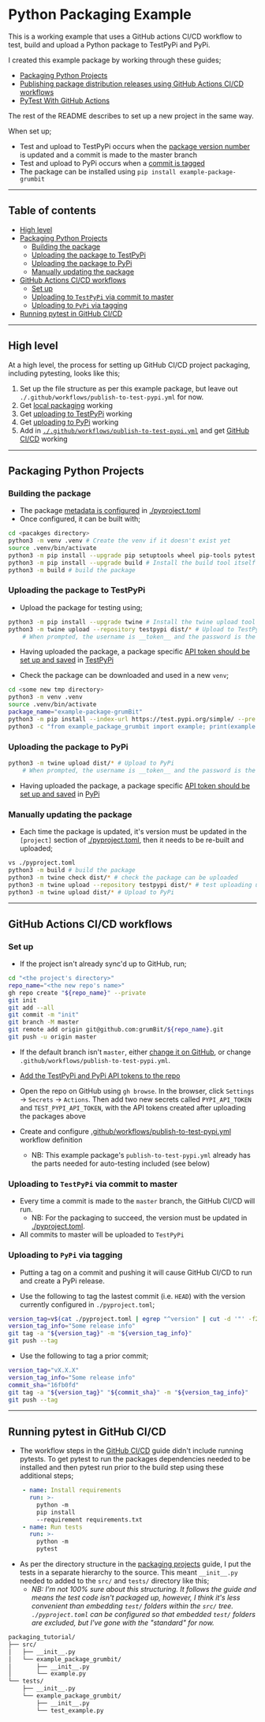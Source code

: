 # Python Packaging Example<!-- omit in toc -->

This is a working example that uses a GitHub actions CI/CD workflow to test, build and upload a Python package to TestPyPi and PyPi.

I created this example package by working through these guides;

- [Packaging Python Projects](https://packaging.python.org/en/latest/tutorials/packaging-projects/)
- [Publishing package distribution releases using GitHub Actions CI/CD workflows](https://packaging.python.org/en/latest/guides/publishing-package-distribution-releases-using-github-actions-ci-cd-workflows/)
- [PyTest With GitHub Actions](https://blog.dennisokeeffe.com/blog/2021-08-08-pytest-with-github-actions)

The rest of the README describes to set up a new project in the same way.

When set up;

- Test and upload to TestPyPi occurs when the [package version number](./pyproject.toml) is updated and a commit is made to the master branch
- Test and upload to PyPi occurs when a [commit is tagged](#uploading-to-pypi-via-tagging)
- The package can be installed using `pip install example-package-grumbit`

---

## Table of contents<!-- omit in toc -->

<!-- @import "[TOC]" {cmd="toc" depthFrom=1 depthTo=6 orderedList=false} -->

<!-- code_chunk_output -->
- [High level](#high-level)
- [Packaging Python Projects](#packaging-python-projects)
  - [Building the package](#building-the-package)
  - [Uploading the package to TestPyPi](#uploading-the-package-to-testpypi)
  - [Uploading the package to PyPi](#uploading-the-package-to-pypi)
  - [Manually updating the package](#manually-updating-the-package)
- [GitHub Actions CI/CD workflows](#github-actions-cicd-workflows)
  - [Set up](#set-up)
  - [Uploading to `TestPyPi` via commit to master](#uploading-to-testpypi-via-commit-to-master)
  - [Uploading to `PyPi` via tagging](#uploading-to-pypi-via-tagging)
- [Running pytest in GitHub CI/CD](#running-pytest-in-github-cicd)
<!-- /code_chunk_output -->

---

## High level

At a high level, the process for setting up GitHub CI/CD project packaging, including pytesting, looks like this;

1. Set up the file structure as per this example package, but leave out `./.github/workflows/publish-to-test-pypi.yml` for now.
2. Get [local packaging](#building-the-package) working
3. Get [uploading to TestPyPi](#uploading-the-package-to-testpypi) working
4. Get [uploading to PyPi](#uploading-the-package-to-pypi) working
5. Add in  [`./.github/workflows/publish-to-test-pypi.yml`](.github/workflows/publish-to-test-pypi.yml) and get [GitHub CI/CD](#set-up) working

---

## Packaging Python Projects

### Building the package

- The package [metadata is configured](https://packaging.python.org/en/latest/tutorials/packaging-projects/#creating-pyproject-toml) in [./pyproject.toml](./pyproject.toml)
- Once configured, it can be built with;

```bash
cd <pacakges directory>
python3 -m venv .venv # Create the venv if it doesn't exist yet
source .venv/bin/activate
python3 -m pip install --upgrade pip setuptools wheel pip-tools pytest # Install the tools needed for the build tool
python3 -m pip install --upgrade build # Install the build tool itself
python3 -m build # build the package
```

### Uploading the package to TestPyPi

- Upload the package for testing using;

```bash
python3 -m pip install --upgrade twine # Install the twine upload tool
python3 -m twine upload --repository testpypi dist/* # Upload to TestPyPi
    # When prompted, the username is __token__ and the password is the TestPyPi global scope API token
```

- Having uploaded the package, a package specific [API token should be set up and saved](https://packaging.python.org/en/latest/tutorials/packaging-projects/#uploading-the-distribution-archives) in [TestPyPi](https://test.pypi.org)

- Check the package can be downloaded and used in a new `venv`;

```bash
cd <some new tmp directory>
python3 -m venv .venv 
source .venv/bin/activate
package_name="example-package-grumBit"
python3 -m pip install --index-url https://test.pypi.org/simple/ --pre ${package_name}  # Check the package can be installed
python3 -c "from example_package_grumbit import example; print(example.add_one(1))" # Check package functions
```

### Uploading the package to PyPi

```bash
python3 -m twine upload dist/* # Upload to PyPi
    # When prompted, the username is __token__ and the password is the PyPi global scope API token
```

- Having uploaded the package, a package specific [API token should be set up and saved](https://packaging.python.org/en/latest/tutorials/packaging-projects/#uploading-the-distribution-archives) in [PyPi](https://pypi.org)

### Manually updating the package

- Each time the package is updated, it's version must be updated in the `[project]` section of [./pyproject.toml](./pyproject.toml), then it needs to be re-built and uploaded;

```bash
vs ./pyproject.toml
python3 -m build # build the package
python3 -m twine check dist/* # check the package can be uploaded
python3 -m twine upload --repository testpypi dist/* # test uploading using TestPyPi
python3 -m twine upload dist/* # Upload to PyPi

```

---

## GitHub Actions CI/CD workflows

### Set up

- If the project isn't already sync'd up to GitHub, run;

```bash
cd "<the project's directory>"
repo_name="<the new repo's name>"
gh repo create "${repo_name}" --private
git init
git add --all
git commit -m "init"
git branch -M master
git remote add origin git@github.com:grumBit/${repo_name}.git
git push -u origin master
```

- If the default branch isn't `master`, either [change it on GitHub](https://docs.github.com/en/repositories/configuring-branches-and-merges-in-your-repository/managing-branches-in-your-repository/changing-the-default-branch), or change `.github/workflows/publish-to-test-pypi.yml`.
- [Add the TestPyPi and PyPi API tokens to the repo](https://packaging.python.org/en/latest/guides/publishing-package-distribution-releases-using-github-actions-ci-cd-workflows/#saving-credentials-on-github)

- Open the repo on GitHub using `gh browse`. In the browser, click `Settings` -> `Secrets` -> `Actions`. Then add two new secrets called `PYPI_API_TOKEN` and `TEST_PYPI_API_TOKEN`, with the API tokens created after uploading the packages above
- Create and configure [.github/workflows/publish-to-test-pypi.yml](.github/workflows/publish-to-test-pypi.yml) workflow definition
  - NB: This example package's `publish-to-test-pypi.yml` already has the parts needed for auto-testing included (see below)

### Uploading to `TestPyPi` via commit to master

- Every time a commit is made to the `master` branch, the GitHub CI/CD will run.
  - NB: For the packaging to succeed, the version must be updated in [./pyproject.toml](./pyproject.toml).
- All commits to master will be uploaded to `TestPyPi`

### Uploading to `PyPi` via tagging

- Putting a tag on a commit and pushing it will cause GitHub CI/CD to run and create a PyPi release.

- Use the following to tag the lastest commit (i.e. `HEAD`) with the version currently configured in `./pyproject.toml`;

```bash
version_tag=v$(cat ./pyproject.toml | egrep "^version" | cut -d '"' -f2)
version_tag_info="Some release info"
git tag -a "${version_tag}" -m "${version_tag_info}"
git push --tag
```

- Use the following to tag a prior commit;

```bash
version_tag="vX.X.X"
version_tag_info="Some release info"
commit_sha="16fb0fd"
git tag -a "${version_tag}" "${commit_sha}" -m "${version_tag_info}"
git push --tag
```

---

## Running pytest in GitHub CI/CD

- The workflow steps in the [GitHub CI/CD](https://packaging.python.org/en/latest/guides/publishing-package-distribution-releases-using-github-actions-ci-cd-workflows/) guide didn't include running pytests. To get pytest to run the packages dependencies needed to be installed and then pytest run prior to the build step using these additional steps;

```yaml
    - name: Install requirements
      run: >-
        python -m
        pip install
        --requirement requirements.txt
    - name: Run tests
      run: >-
        python -m
        pytest
```

- As per the directory structure in the [packaging projects](https://packaging.python.org/en/latest/tutorials/packaging-projects/) guide, I put the tests in a separate hierarchy to the source. This meant `__init__.py` needed to added to the `src/` and `tests/` directory like this;
  - _NB: I'm not 100% sure about this structuring. It follows the guide and means the test code isn't packaged up, however, I think it's less convenient than embedding `test/` folders within the `src/` tree. `./pyproject.toml` can be configured so that embedded `test/` folders are excluded, but I've gone with the "standard" for now._

```txt
packaging_tutorial/
├── src/
│   ├── __init__.py
│   └── example_package_grumbit/
│       ├── __init__.py
│       └── example.py
└── tests/
    ├── __init__.py
    └── example_package_grumbit/
        ├── __init__.py
        └── test_example.py
```
